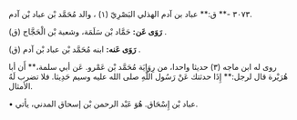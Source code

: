 ٣٠٧٣ -** ق:** عباد بن آدم الهذلي البَصْرِيّ (١) ، والد مُحَمَّد بْن عباد بْن آدم.

**رَوَى عَن:** حَمَّاد بْن سَلَمَة، وشعبة بْن الْحَجَّاج (ق) .

**رَوَى عَنه:** ابنه مُحَمَّد بْن عباد بْن آدم (ق) .

روى له ابن ماجه (٣) حديثا واحدا، من رِوَايَة مُحَمَّد بْن عَمْرو. عَن أبي سلمة،** أَن أبا هُرَيْرة قال لرجل:** إِذَا حدثتك عَنْ رَسُول اللَّهِ صلى الله عليه وسيم حَدِيثا. فلا تضرب لَهُ الأمثال.

• عباد بْن إِسْحَاق. هُوَ عَبْد الرحمن بْن إسحاق المدني، يأتي.